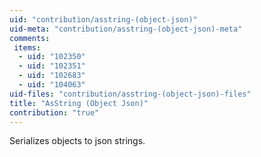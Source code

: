 ```yaml
---
uid: "contribution/asstring-(object-json)"
uid-meta: "contribution/asstring-(object-json)-meta"
comments: 
 items: 
  - uid: "102350"
  - uid: "102351"
  - uid: "102683"
  - uid: "104063"
uid-files: "contribution/asstring-(object-json)-files"
title: "AsString (Object Json)"
contribution: "true"
---
```


Serializes objects to json strings.